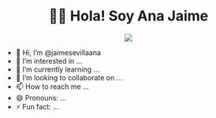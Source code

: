 <div align="center">
<h1 align="center"> 🙋‍♀️​ Hola! Soy Ana Jaime </h1>
<img src="https://github.com/jaimesevillaana/Jaime-Sevillana/blob/main/IMG_2140.jpg">
</div>

- 👋 Hi, I’m @jaimesevillaana
- 👀 I’m interested in ...
- 🌱 I’m currently learning ...
- 💞️ I’m looking to collaborate on ...
- 📫 How to reach me ...
- 😄 Pronouns: ...
- ⚡ Fun fact: ...

<!---
jaimesevillaana/jaimesevillaana is a ✨ special ✨ repository because its `README.md` (this file) appears on your GitHub profile.
You can click the Preview link to take a look at your changes.
--->
